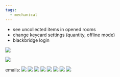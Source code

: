 ```yaml
---
tags:
  - mechanical
---
```

- see uncollected items in opened rooms
- change keycard settings (quantity, offline mode)
- blackbridge login

![](https://i.imgur.com/4mdJ4ma.png)

![](https://i.imgur.com/8vvJg2X.png)

emails:
![](https://i.imgur.com/qJ4wXJx.png)
![](https://i.imgur.com/pZbwS9X.png)
![](https://i.imgur.com/mAtSh8h.png)
![](https://i.imgur.com/BGDVcEf.png)
![](https://i.imgur.com/749H37K.png)
![](https://i.imgur.com/vRuh8KS.png)
![](https://i.imgur.com/5qPy6E3.png)
![](https://i.imgur.com/9MfSqa2.png)

